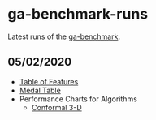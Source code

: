 # ga-benchmark-runs
Latest runs of the [ga-benchmark](https://github.com/ga-developers/ga-benchmark).

## 05/02/2020

- [Table of Features](https://ga-developers.github.io/ga-benchmark-runs/2020.02.05/table_of_features.html)
- [Medal Table](https://ga-developers.github.io/ga-benchmark-runs/2020.02.05/ranking_1.html)
- Performance Charts for Algorithms
  - [Conformal 3-D](https://ga-developers.github.io/ga-benchmark-runs/2020.02.05/performance_charts_3.html)
